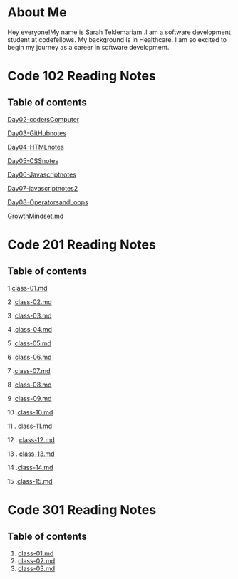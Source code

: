 
# About Me

Hey everyone!My name is Sarah Teklemariam .I am a software development student at codefellows. My background is in Healthcare. I am so excited to begin my journey as a career in software development. 

# Code 102 Reading Notes

## Table of contents

<!-- [Day02-codersComputer](https://sarahtek.github.io/reading-notes/codersComputer) -->
[Day02-codersComputer](code-102/Day02-codersComputer.md)

[Day03-GitHubnotes](code-102/Day03-GitHubnotes)

[Day04-HTMLnotes](code-102/Day04-HTMLnotes.md)

[Day05-CSSnotes](code-102/Day05-CSSnotes.md)

[Day06-Javascriptnotes](code-102/Day05-JavascriptNotes.md)

[Day07-javascriptnotes2](code-102/Day07-javascript.md)

[Day08-OperatorsandLoops](code-102/Day08-OperatorsandLoops.md)

[GrowthMindset.md](code-102/GrowthMindset.md)



# Code 201 Reading Notes

## Table of contents


1.[class-01.md](code-201/class-01.md)

2 .[class-02.md](code-201/class-02.md)

3 .[class-03.md](code-201/class-03.md)

4 .[class-04.md](code-201/class-04.md)

5 .[class-05.md](code-201/class-05.md)

6 .[class-06.md](code-201/class-06.md)

7 .[class-07.md](code-201/class-07.md)

8 .[class-08.md](code-201/class-08.md)

9 .[class-09.md](code-201/class-09.md)

10 .[class-10.md](code-201/class-10.md)

11 . [class-11.md](code-201/class-11.md) 

12 . [class-12.md](code-201/class-12.md)

13 . [class-13.md](code-201/class-13.md)

14 .[class-14.md](code-201/class-14.md)

15 .[class-15.md](code-201/class-15.md)






# Code 301 Reading Notes

## Table of contents
1. [class-01.md](code-301/class-01.md)
2. [class-02.md](code-301/class-02.md)
3. [class-03.md](code-301/class-03.md)
